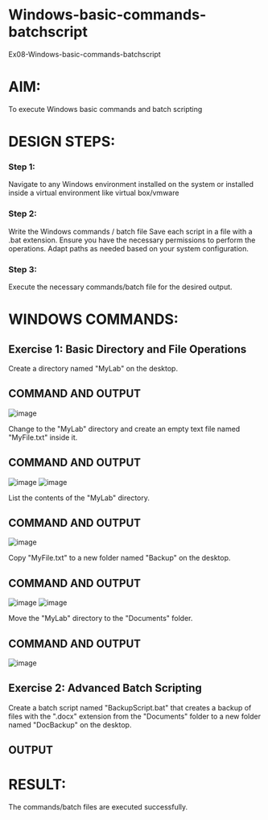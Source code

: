 # Windows-basic-commands-batchscript
Ex08-Windows-basic-commands-batchscript

# AIM:
To execute Windows basic commands and batch scripting

# DESIGN STEPS:

### Step 1:

Navigate to any Windows environment installed on the system or installed inside a virtual environment like virtual box/vmware 

### Step 2:

Write the Windows commands / batch file
Save each script in a file with a .bat extension.
Ensure you have the necessary permissions to perform the operations.
Adapt paths as needed based on your system configuration.
### Step 3:

Execute the necessary commands/batch file for the desired output. 




# WINDOWS COMMANDS:

## Exercise 1: Basic Directory and File Operations
Create a directory named "MyLab" on the desktop.

## COMMAND AND OUTPUT

![image](https://github.com/shanmugavasanth/Windows-basic-commands-batchscript/assets/144870621/9374b356-b28d-4a9e-b9b3-42afd125bcdc)

Change to the "MyLab" directory and create an empty text file named "MyFile.txt" inside it.

## COMMAND AND OUTPUT

![image](https://github.com/shanmugavasanth/Windows-basic-commands-batchscript/assets/144870621/7c92f397-41d4-48fb-ab8c-edc433dafce1)
![image](https://github.com/shanmugavasanth/Windows-basic-commands-batchscript/assets/144870621/f0b1bd5c-643a-4d59-94e0-fa23c1e474d1)

List the contents of the "MyLab" directory.

## COMMAND AND OUTPUT

![image](https://github.com/shanmugavasanth/Windows-basic-commands-batchscript/assets/144870621/4ecb4f37-d0af-4ff2-87c1-63a525c8faf1)

Copy "MyFile.txt" to a new folder named "Backup" on the desktop.

## COMMAND AND OUTPUT

![image](https://github.com/shanmugavasanth/Windows-basic-commands-batchscript/assets/144870621/4aac3189-5ab9-4a01-b64c-4763be574727)
![image](https://github.com/shanmugavasanth/Windows-basic-commands-batchscript/assets/144870621/351b3e81-7268-4628-aa66-62d9f2226a41)

Move the "MyLab" directory to the "Documents" folder.

## COMMAND AND OUTPUT

![image](https://github.com/shanmugavasanth/Windows-basic-commands-batchscript/assets/144870621/840f68e3-5d52-4225-8a34-9798825fb970)

## Exercise 2: Advanced Batch Scripting
Create a batch script named "BackupScript.bat" that creates a backup of files with the ".docx" extension from the "Documents" folder to a new folder named "DocBackup" on the desktop.







## OUTPUT





# RESULT:
The commands/batch files are executed successfully.


